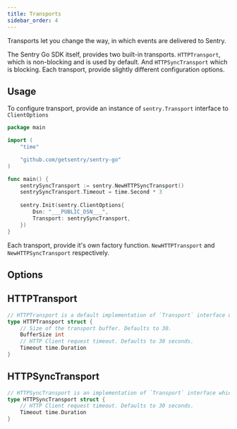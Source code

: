 ```yaml
---
title: Transports
sidebar_order: 4
---
```


Transports let you change the way, in which events are delivered to Sentry.

The Sentry Go SDK itself, provides two built-in transports. `HTTPTransport`, which is non-blocking and is used by default. And `HTTPSyncTransport` which is blocking. Each transport, provide slightly different configuration options.

## Usage

To configure transport, provide an instance of `sentry.Transport` interface to `ClientOptions`

```go
package main

import (
	"time"

	"github.com/getsentry/sentry-go"
)

func main() {
	sentrySyncTransport := sentry.NewHTTPSyncTransport()
	sentrySyncTransport.Timeout = time.Second * 3
	
	sentry.Init(sentry.ClientOptions{
		Dsn: "___PUBLIC_DSN___",
		Transport: sentrySyncTransport,
	})
}
```

Each transport, provide it's own factory function. `NewHTTPTransport` and `NewHTTPSyncTransport` respectively.

## Options

## HTTPTransport

```go
// HTTPTransport is a default implementation of `Transport` interface used by `Client`.
type HTTPTransport struct {
	// Size of the transport buffer. Defaults to 30.
	BufferSize int
	// HTTP Client request timeout. Defaults to 30 seconds.
	Timeout time.Duration
}
```

## HTTPSyncTransport

```go
// HTTPSyncTransport is an implementation of `Transport` interface which blocks after each captured event.
type HTTPSyncTransport struct {
	// HTTP Client request timeout. Defaults to 30 seconds.
	Timeout time.Duration
}
```